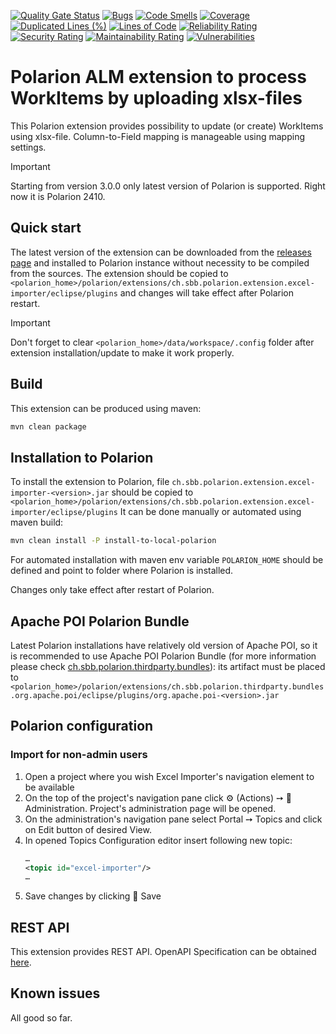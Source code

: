 [![Quality Gate Status](https://sonarcloud.io/api/project_badges/measure?project=SchweizerischeBundesbahnen_ch.sbb.polarion.extension.excel-importer&metric=alert_status)](https://sonarcloud.io/summary/new_code?id=SchweizerischeBundesbahnen_ch.sbb.polarion.extension.excel-importer)
[![Bugs](https://sonarcloud.io/api/project_badges/measure?project=SchweizerischeBundesbahnen_ch.sbb.polarion.extension.excel-importer&metric=bugs)](https://sonarcloud.io/summary/new_code?id=SchweizerischeBundesbahnen_ch.sbb.polarion.extension.excel-importer)
[![Code Smells](https://sonarcloud.io/api/project_badges/measure?project=SchweizerischeBundesbahnen_ch.sbb.polarion.extension.excel-importer&metric=code_smells)](https://sonarcloud.io/summary/new_code?id=SchweizerischeBundesbahnen_ch.sbb.polarion.extension.excel-importer)
[![Coverage](https://sonarcloud.io/api/project_badges/measure?project=SchweizerischeBundesbahnen_ch.sbb.polarion.extension.excel-importer&metric=coverage)](https://sonarcloud.io/summary/new_code?id=SchweizerischeBundesbahnen_ch.sbb.polarion.extension.excel-importer)
[![Duplicated Lines (%)](https://sonarcloud.io/api/project_badges/measure?project=SchweizerischeBundesbahnen_ch.sbb.polarion.extension.excel-importer&metric=duplicated_lines_density)](https://sonarcloud.io/summary/new_code?id=SchweizerischeBundesbahnen_ch.sbb.polarion.extension.excel-importer)
[![Lines of Code](https://sonarcloud.io/api/project_badges/measure?project=SchweizerischeBundesbahnen_ch.sbb.polarion.extension.excel-importer&metric=ncloc)](https://sonarcloud.io/summary/new_code?id=SchweizerischeBundesbahnen_ch.sbb.polarion.extension.excel-importer)
[![Reliability Rating](https://sonarcloud.io/api/project_badges/measure?project=SchweizerischeBundesbahnen_ch.sbb.polarion.extension.excel-importer&metric=reliability_rating)](https://sonarcloud.io/summary/new_code?id=SchweizerischeBundesbahnen_ch.sbb.polarion.extension.excel-importer)
[![Security Rating](https://sonarcloud.io/api/project_badges/measure?project=SchweizerischeBundesbahnen_ch.sbb.polarion.extension.excel-importer&metric=security_rating)](https://sonarcloud.io/summary/new_code?id=SchweizerischeBundesbahnen_ch.sbb.polarion.extension.excel-importer)
[![Maintainability Rating](https://sonarcloud.io/api/project_badges/measure?project=SchweizerischeBundesbahnen_ch.sbb.polarion.extension.excel-importer&metric=sqale_rating)](https://sonarcloud.io/summary/new_code?id=SchweizerischeBundesbahnen_ch.sbb.polarion.extension.excel-importer)
[![Vulnerabilities](https://sonarcloud.io/api/project_badges/measure?project=SchweizerischeBundesbahnen_ch.sbb.polarion.extension.excel-importer&metric=vulnerabilities)](https://sonarcloud.io/summary/new_code?id=SchweizerischeBundesbahnen_ch.sbb.polarion.extension.excel-importer)

# Polarion ALM extension to process WorkItems by uploading xlsx-files

This Polarion extension provides possibility to update (or create) WorkItems using xlsx-file.
Column-to-Field mapping is manageable using mapping settings.

> [!IMPORTANT]
> Starting from version 3.0.0 only latest version of Polarion is supported.
> Right now it is Polarion 2410.

## Quick start

The latest version of the extension can be downloaded from the [releases page](../../releases/latest) and installed to Polarion instance without necessity to be compiled from the sources.
The extension should be copied to `<polarion_home>/polarion/extensions/ch.sbb.polarion.extension.excel-importer/eclipse/plugins` and changes will take effect after Polarion restart.
> [!IMPORTANT]
> Don't forget to clear `<polarion_home>/data/workspace/.config` folder after extension installation/update to make it work properly.

## Build

This extension can be produced using maven:

```bash
mvn clean package
```

## Installation to Polarion

To install the extension to Polarion, file `ch.sbb.polarion.extension.excel-importer-<version>.jar`
should be copied to `<polarion_home>/polarion/extensions/ch.sbb.polarion.extension.excel-importer/eclipse/plugins`
It can be done manually or automated using maven build:

```bash
mvn clean install -P install-to-local-polarion
```

For automated installation with maven env variable `POLARION_HOME` should be defined and point to folder where Polarion is installed.

Changes only take effect after restart of Polarion.

## Apache POI Polarion Bundle

Latest Polarion installations have relatively old version of Apache POI, so it is recommended to use Apache POI Polarion Bundle (for more information please check [ch.sbb.polarion.thirdparty.bundles](https://github.com/SchweizerischeBundesbahnen/ch.sbb.polarion.thirdparty.bundles)):
its artifact must be placed to `<polarion_home>/polarion/extensions/ch.sbb.polarion.thirdparty.bundles.org.apache.poi/eclipse/plugins/org.apache.poi-<version>.jar`

## Polarion configuration

### Import for non-admin users

1. Open a project where you wish Excel Importer's navigation element to be available
2. On the top of the project's navigation pane click ⚙ (Actions) ➙ 🔧 Administration. Project's administration page will be opened.
3. On the administration's navigation pane select Portal ➙ Topics and click on Edit button of desired View.
4. In opened Topics Configuration editor insert following new topic:
   ```xml
   …
   <topic id="excel-importer"/>
   …
   ```
5. Save changes by clicking 💾 Save

## REST API

This extension provides REST API. OpenAPI Specification can be obtained [here](docs/openapi.json).

## Known issues

All good so far.
